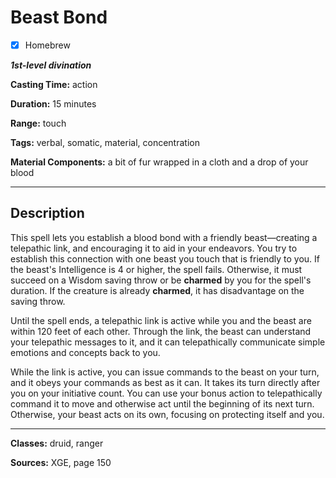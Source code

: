 # Beast Bond

- [x] Homebrew

***1st-level divination***

**Casting Time:** action

**Duration:** 15 minutes

**Range:** touch

**Tags:** verbal, somatic, material, concentration

**Material Components:** a bit of fur wrapped in a cloth and a drop of your blood

---

## Description
This spell lets you establish a blood bond with a friendly beast&mdash;creating a telepathic link, and encouraging it to aid in your endeavors.
You try to establish this connection with one beast you touch that is friendly to you.
If the beast's Intelligence is 4 or higher, the spell fails.
Otherwise, it must succeed on a Wisdom saving throw or be **charmed** by you for the spell's duration.
If the creature is already **charmed**, it has disadvantage on the saving throw.

Until the spell ends, a telepathic link is active while you and the beast are within 120 feet of each other.
Through the link, the beast can understand your telepathic messages to it, and it can telepathically communicate simple emotions and concepts back to you.

While the link is active, you can issue commands to the beast on your turn, and it obeys your commands as best as it can.
It takes its turn directly after you on your initiative count.
You can use your bonus action to telepathically command it to move and otherwise act until the beginning of its next turn.
Otherwise, your beast acts on its own, focusing on protecting itself and you.

---

**Classes:** druid, ranger

**Sources:** XGE, page 150
